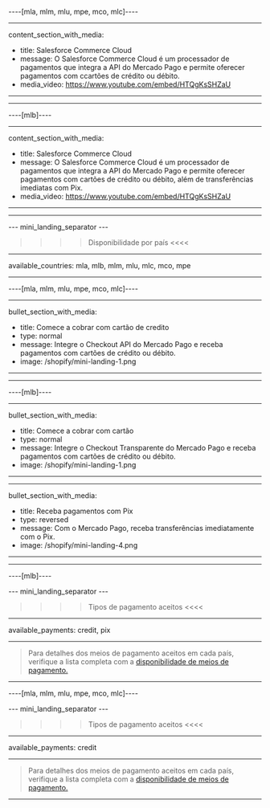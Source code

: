 ----[mla, mlm, mlu, mpe, mco, mlc]----

---
content_section_with_media: 
 - title: Salesforce Commerce Cloud
 - message: O Salesforce Commerce Cloud é um processador de pagamentos que integra a API do Mercado Pago e permite oferecer pagamentos com ccartões de crédito ou débito.
 - media_video: https://www.youtube.com/embed/HTQgKsSHZaU
---

------------

----[mlb]----

---
content_section_with_media: 
 - title: Salesforce Commerce Cloud
 - message: O Salesforce Commerce Cloud é um processador de pagamentos que integra a API do Mercado Pago e permite oferecer pagamentos com cartões de crédito ou débito, além de transferências imediatas com Pix.
 - media_video: https://www.youtube.com/embed/HTQgKsSHZaU
---

------------

--- mini_landing_separator ---

>>>> Disponibilidade por país <<<<
---
available_countries: mla, mlb, mlm, mlu, mlc, mco, mpe

---

----[mla, mlm, mlu, mpe, mco, mlc]----

---
bullet_section_with_media: 
 - title: Comece a cobrar com cartão de credito
 - type: normal
 - message: Integre o Checkout API do Mercado Pago e receba pagamentos com cartões de crédito ou débito.
 - image: /shopify/mini-landing-1.png
---

------------

----[mlb]----

---
bullet_section_with_media: 
 - title: Comece a cobrar com cartão
 - type: normal
 - message: Integre o Checkout Transparente do Mercado Pago e receba pagamentos com cartões de crédito ou débito.
 - image: /shopify/mini-landing-1.png
---

---
bullet_section_with_media: 
 - title: Receba pagamentos com Pix
 - type: reversed
 - message: Com o Mercado Pago, receba transferências imediatamente com o Pix.
 - image: /shopify/mini-landing-4.png
---

------------

----[mlb]----

--- mini_landing_separator ---

>>>> Tipos de pagamento aceitos <<<<
---
available_payments: credit, pix

---

> Para detalhes dos meios de pagamento aceitos em cada país, verifique a lista completa com a [disponibilidade de meios de pagamento.](/developers/pt/docs/sales-processing/payment-methods)

------------

----[mla, mlm, mlu, mpe, mco, mlc]----

--- mini_landing_separator ---

>>>> Tipos de pagamento aceitos <<<<
---
available_payments: credit

---

> Para detalhes dos meios de pagamento aceitos em cada país, verifique a lista completa com a [disponibilidade de meios de pagamento.](/developers/pt/docs/sales-processing/payment-methods)
------------